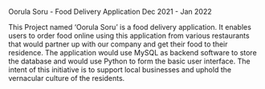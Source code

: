 Oorula Soru - Food Delivery Application
Dec 2021 - Jan 2022

This Project named ‘Oorula Soru’ is a food delivery application. 
It enables users to order food online using this application from various restaurants that would partner up with our company and get their food to their residence. 
The application would use MySQL as backend software to store the database and would use Python to form the basic user interface. The intent of this initiative is to support local businesses and uphold the vernacular culture of the residents.

